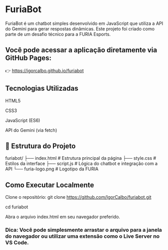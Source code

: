 # FuriaBot 
FuriaBot é um chatbot simples desenvolvido em JavaScript que utiliza a API do Gemini para gerar respostas dinâmicas.
Este projeto foi criado como parte de um desafio técnico para a FURIA Esports.


## Você pode acessar a aplicação diretamente via GitHub Pages:
👉 https://igorcalbo.github.io/furiabot

## Tecnologias Utilizadas
HTML5

CSS3

JavaScript (ES6)

API do Gemini (via fetch)

## 📁 Estrutura do Projeto
furiabot/
├── index.html       # Estrutura principal da página
├── style.css        # Estilos da interface
├── script.js        # Lógica do chatbot e integração com a API
└── furia-logo.png   # Logotipo da FURIA

## Como Executar Localmente
Clone o repositório:
git clone https://github.com/IgorCalbo/furiabot.git

cd furiabot

Abra o arquivo index.html em seu navegador preferido.

### Dica: Você pode simplesmente arrastar o arquivo para a janela do navegador ou utilizar uma extensão como o Live Server no VS Code.
